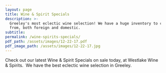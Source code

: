 ```yaml
---
layout: page
title: Wine & Spirit Specials
description: >-
  Greeley's most eclectic wine selection! We have a huge inventory to choose
  from, both foreign and domestic.
subtitle:
permalink: /wine-spirits-specials/
pdf_path: /assets/images/12-22-17.pdf
pdf_image_path: /assets/images/12-22-17.jpg
---
```



Check out our latest Wine & Spirit Specials on sale today, at Westlake Wine & Spirits.  We have the best eclectic wine selection in Greeley.